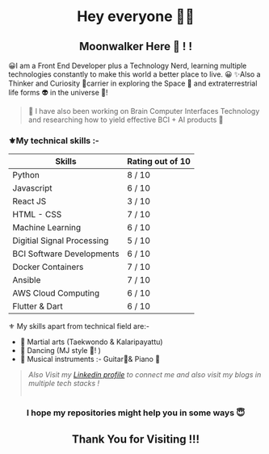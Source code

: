 <h1 align="center"> Hey everyone 🙋‍♂️</h1>

<h2 align="center">Moonwalker Here 🎩 ! ! 
</h2>

😀I am a Front End Developer plus a Technology Nerd, learning multiple technologies constantly to make this world a better place to live. 😀
✨Also a Thinker and Curiosity 🤔carrier in exploring the Space 🚀 and extraterrestrial life forms 👽 in the universe 🌌!

> 🎀 I have also been working on Brain Computer Interfaces Technology and researching how to yield effective BCI + AI products 🎀


### ⚜My technical skills :-


| Skills | Rating out of 10 |
| ------ | ---------------- |
| Python | 8 / 10 |
| Javascript | 6 / 10 |
| React JS | 3 / 10 |
| HTML - CSS | 7 / 10 |
| Machine Learning | 6 / 10 |
| Digitial Signal Processing | 5 / 10 |
| BCI Software Developments | 6 / 10 | 
| Docker Containers | 7 / 10 |
| Ansible | 7 / 10 |
| AWS Cloud Computing | 6 / 10 |
| Flutter & Dart | 6 / 10 |


 ⚜ My skills apart from technical field are:-
- 📌 Martial arts (Taekwondo & Kalaripayattu) 
- 📌 Dancing (MJ style 🎩! ) 
- 📌 Musical instruments :- Guitar🎸& Piano 🎹 


> *Also Visit my [Linkedin profile](https://www.linkedin.com/in/moonwalkerabhi/) to connect me and also visit my blogs in multiple tech stacks !*
<br><br>
<h3 align="center">I hope my repositories might help you in some ways 😇<h3>

<h2 align="center"> Thank You for Visiting !!! </h2>
